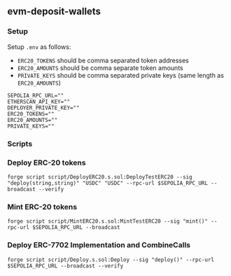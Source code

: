 ## evm-deposit-wallets

### Setup

Setup `.env` as follows:

- `ERC20_TOKENS` should be comma separated token addresses
- `ERC20_AMOUNTS` should be comma separate token amounts
- `PRIVATE_KEYS` should be comma separated private keys (same length as `ERC20_AMOUNTS`)

```
SEPOLIA_RPC_URL=""
ETHERSCAN_API_KEY=""
DEPLOYER_PRIVATE_KEY=""
ERC20_TOKENS=""
ERC20_AMOUNTS=""
PRIVATE_KEYS=""
```

### Scripts

### Deploy ERC-20 tokens

```shell
forge script script/DeployERC20.s.sol:DeployTestERC20 --sig "deploy(string,string)" "USDC" "USDC" --rpc-url $SEPOLIA_RPC_URL --broadcast --verify
```

### Mint ERC-20 tokens

```shell
forge script script/MintERC20.s.sol:MintTestERC20 --sig "mint()" --rpc-url $SEPOLIA_RPC_URL --broadcast
```

### Deploy ERC-7702 Implementation and CombineCalls

```shell
forge script script/Deploy.s.sol:Deploy --sig "deploy()" --rpc-url $SEPOLIA_RPC_URL --broadcast --verify
```
